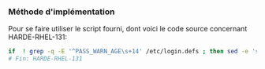 ### Méthode d'implémentation
Pour se faire utiliser le script fourni, dont voici le code source concernant HARDE-RHEL-131:
```bash
if  ! grep -q -E '^PASS_WARN_AGE\s+14' /etc/login.defs ; then sed -e 's/\(PASS_WARN_AGE.*\)/# \1/' -i /etc/login.defs; echo "PASS_WARN_AGE 14" >> /etc/login.defs; fi
# Fin: HARDE-RHEL-131
```
